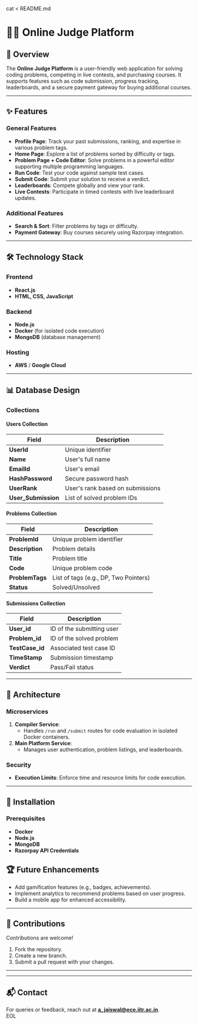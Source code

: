 cat <<EOL > README.md
# 🧑‍💻 Online Judge Platform

## 🌟 Overview  
The **Online Judge Platform** is a user-friendly web application for solving coding problems, competing in live contests, and purchasing courses. It supports features such as code submission, progress tracking, leaderboards, and a secure payment gateway for buying additional courses.  

---

## ✨ Features  

### General Features  
- **Profile Page**: Track your past submissions, ranking, and expertise in various problem tags.  
- **Home Page**: Explore a list of problems sorted by difficulty or tags.  
- **Problem Page + Code Editor**: Solve problems in a powerful editor supporting multiple programming languages.  
- **Run Code**: Test your code against sample test cases.  
- **Submit Code**: Submit your solution to receive a verdict.  
- **Leaderboards**: Compete globally and view your rank.  
- **Live Contests**: Participate in timed contests with live leaderboard updates.  

### Additional Features  
- **Search & Sort**: Filter problems by tags or difficulty.  
- **Payment Gateway**: Buy courses securely using Razorpay integration.  

---

## 🛠️ Technology Stack  

### Frontend  
- **React.js**  
- **HTML, CSS, JavaScript**  

### Backend  
- **Node.js**  
- **Docker** (for isolated code execution)  
- **MongoDB** (database management)  

### Hosting  
- **AWS** / **Google Cloud**  

---

## 📊 Database Design  

### Collections  

#### Users Collection  
| Field         | Description                            |  
|---------------|----------------------------------------|  
| **UserId**    | Unique identifier                     |  
| **Name**      | User's full name                      |  
| **EmailId**   | User's email                          |  
| **HashPassword** | Secure password hash               |  
| **UserRank**  | User's rank based on submissions       |  
| **User_Submission** | List of solved problem IDs       |  

#### Problems Collection  
| Field         | Description                            |  
|---------------|----------------------------------------|  
| **ProblemId** | Unique problem identifier             |  
| **Description** | Problem details                     |  
| **Title**     | Problem title                         |  
| **Code**      | Unique problem code                   |  
| **ProblemTags** | List of tags (e.g., DP, Two Pointers) |  
| **Status**    | Solved/Unsolved                       |  

#### Submissions Collection  
| Field         | Description                            |  
|---------------|----------------------------------------|  
| **User_id**   | ID of the submitting user             |  
| **Problem_id** | ID of the solved problem             |  
| **TestCase_id** | Associated test case ID             |  
| **TimeStamp** | Submission timestamp                  |  
| **Verdict**   | Pass/Fail status                      |  

---

## 🧩 Architecture  

### Microservices  
1. **Compiler Service**:  
   - Handles `/run` and `/submit` routes for code evaluation in isolated Docker containers.  
2. **Main Platform Service**:  
   - Manages user authentication, problem listings, and leaderboards.  

### Security    
- **Execution Limits**: Enforce time and resource limits for code execution.  

---

## 🚀 Installation  

### Prerequisites  
- **Docker**  
- **Node.js**  
- **MongoDB**  
- **Razorpay API Credentials**  


## 🏆 Future Enhancements  
- Add gamification features (e.g., badges, achievements).  
- Implement analytics to recommend problems based on user progress.  
- Build a mobile app for enhanced accessibility.  

---

## 🤝 Contributions  
Contributions are welcome!  
1. Fork the repository.  
2. Create a new branch.  
3. Submit a pull request with your changes.  

---


---

## 📬 Contact  
For queries or feedback, reach out at **[a_jaiswal@ece.iitr.ac.in](mailto:a_jaiswal@ece.iitr.ac.in)**.  
EOL
